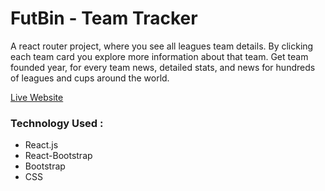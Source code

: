 # FutBin - Team Tracker
A react router project, where you see all leagues team details. By clicking each team card you explore more information about that team. 
Get team founded year,  for every team news, detailed stats, and  news for hundreds of leagues and cups around the world.


[Live Website](https://shajjad-futbin-team-tracker.netlify.app/)  

### Technology Used : 
* React.js
* React-Bootstrap
* Bootstrap
* CSS